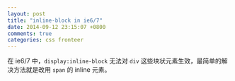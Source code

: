 ```yaml
---
layout: post
title: "inline-block in ie6/7"
date: 2014-09-12 23:15:07 +0800
comments: true
categories: css fronteer
---
```


在 ie6/7 中，`display:inline-block` 无法对 `div` 这些块状元素生效，最简单的解决方法就是改用 `span` 的 inline 元素。
